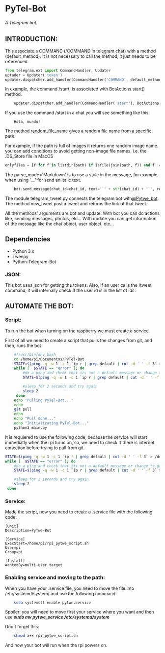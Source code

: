 # PyTel-Bot
###### A Telegram bot.

## INTRODUCTION:   

This associate a COMMAND (/COMMAND in telegram chat) with a method (default_method). It is not necessary to
call the method, it just needs to be referenced.
```python
from telegram.ext import CommandHandler, Updater
uptader = Updater('token')    
updater.dispatcher.add_handler(CommandHandler('COMMAND', default_method)
```


In example, the command /start, is associated with BotActions.start() method.
```python
    updater.dispatcher.add_handler(CommandHandler('start'), BotActions.start)
```
If you use the command /start in a chat you will see something like this:

```
    Hola, mundo!
```
The method random_file_name gives a random file name from a specific path.

For example, if the path is full of images
it returns one random image name.
you can add conditions to avoid getting non-image file names, i.e. the .DS_Store file in MacOS
```python
onlyfiles = [f for f in listdir(path) if isfile(join(path, f)) and f != '.DS_Store']
```

The parse_mode='Markdown' is to use a style in the message, for example, when using '__' for send an italic text.

```python
    bot.send_message(chat_id=chat_id, text='`' + str(chat_id) + '`', reply_to_message_id=update.message.message_id, parse_mode='Markdown')
```

The module telegram_tweet.py connects the telegram bot with[@Pytwe_bot](http://www.github.com/alkesst/pytwe-bot).
The method new_tweet post a tweet and returns the link of that tweet.

All the methods' arguments are bot and update. With bot you can do actions like, sending messages, photos, etc...
With update you can get information of the message like the chat object, user object, etc...

## Dependencies
- Python 3.x
- Tweepy
- Python-Telegram-Bot

### JSON:
This bot uses json for getting the tokens. Also, if an user calls the /tweet command, it will internally check if the user id is in the list of ids.

## AUTOMATE THE BOT:

### Script:

To run the bot when turning on the raspberry we must create a service.

First of all we need to create a script that pulls the changes from git, and then, runs the bot
```sh
    #!/usr/bin/env bash
    cd /home/pi/Documentos/PyTel-Bot
    STATE=$(ping -q -w 1 -c 1 `ip r | grep default | cut -d ' ' -f 3` > /dev/null && echo ok || echo error)
    while [  $STATE == "error" ]; do
        #do a ping and check that its not a default message or change to grep for something else
        STATE=$(ping -q -w 1 -c 1 `ip r | grep default | cut -d ' ' -f 3` > /dev/null && echo ok || echo error)

        #sleep for 2 seconds and try again
        sleep 2
     done
    echo "Pulling PyTel-Bot..."
    echo
    git pull
    echo
    echo "Pull done..."
    echo "Initializating PyTel-Bot..."
    python3 main.py

```


It is requiered to use the following code, because the service will start immediatly when the rpi turns on, so, we need to
check if there is internet conection before trying to pull from git.
```sh
STATE=$(ping -q -w 1 -c 1 `ip r | grep default | cut -d ' ' -f 3` > /dev/null && echo ok || echo error)
while [  $STATE == "error" ]; do
    #do a ping and check that its not a default message or change to grep for something else
    STATE=$(ping -q -w 1 -c 1 `ip r | grep default | cut -d ' ' -f 3` > /dev/null && echo ok || echo error)

    #sleep for 2 seconds and try again
    sleep 2
 done
```

### Service:

Made the script, now you need to create a .service file with the following code:
```
[Unit]
Description=PyTwe-Bot

[Service]
ExecStart=/home/pi/rpi_pytwe_script.sh
User=pi
Group=pi

[Install]
WantedBy=multi-user.target

```

### Enabling service and moving to the path:

When you have your .service file, you need to move the file into /etc/systemd/system/ and use the following command:
```sh
    sudo systemctl enable pytwe.service
```

Spoiler: you will need to move first your service where you want and then use *__sudo mv pytwe_service /etc/systemd/system__*

Don't forget this:
```sh
    chmod a+x rpi_pytwe_script.sh
```

And now your bot will run when the rpi powers on.
